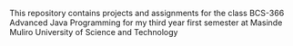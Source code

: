 This repository contains projects and assignments for the class BCS-366 Advanced Java Programming for my third year first semester at Masinde Muliro University of Science and Technology
